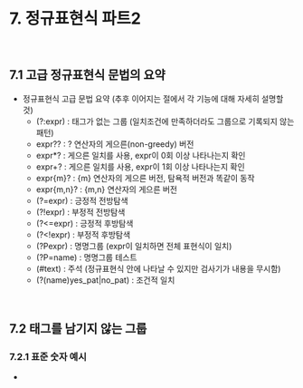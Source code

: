 # 7. 정규표현식 파트2
<br>

## 7.1 고급 정규표현식 문법의 요약
- 정규표현식 고급 문법 요약 (추후 이어지는 절에서 각 기능에 대해 자세히 설명할 것)
  - (?:expr) : 태그가 없는 그룹 (일치조건에 만족하더라도 그룹으로 기록되지 않는 패턴)
  - expr?? : ? 연산자의 게으른(non-greedy) 버전
  - expr*? : 게으른 일치를 사용, expr이 0회 이상 나타나는지 확인
  - expr+? : 게으른 일치를 사용, expr이 1회 이상 나타나는지 확인
  - expr{m}? : {m} 연산자의 게으른 버전, 탐욕적 버전과 똑같이 동작
  - expr{m,n}? : {m,n} 연산자의 게으른 버전
  - (?=expr) : 긍정적 전방탐색
  - (?!expr) : 부정적 전방탐색
  - (?<=expr) : 긍정적 후방탐색
  - (?<!expr) : 부정적 후방탐색
  - (?P<name>expr) : 명명그룹 (expr이 일치하면 전체 표현식이 일치)
  - (?P=name) : 명명그룹 테스트
  - (#text) : 주석 (정규표현식 안에 나타날 수 있지만 검사기가 내용을 무시함)
  - (?(name)yes_pat|no_pat) : 조건적 일치
  
<br>

## 7.2 태그를 남기지 않는 그룹
### 7.2.1 표준 숫자 예시
- 
  


